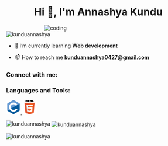 <h1 align="center">Hi 👋, I'm Annashya Kundu</h1>
<img align="right" alt="coding" width="400" src="https://tse2.mm.bing.net/th?id=OIP.qdAW1TjCN57h1lbuuzvchgHaFj&pid=Api&P=0&h=180"
<img align="left" alt="coding" width="400" src="https://tse3.mm.bing.net/th?id=OIP.SWAmM6XrxyRr7trAndKDewHaFj&pid=Api&P=0&h=180"
<p align="left"> <img src="https://komarev.com/ghpvc/?username=kunduannashya&label=Profile%20views&color=0e75b6&style=flat" alt="kunduannashya" /> </p>

- 🌱 I’m currently learning **Web development**

- 📫 How to reach me **kunduannashya0427@gmail.com**

<h3 align="left">Connect with me:</h3>
<p align="left">
</p>

<h3 align="left">Languages and Tools:</h3>
<p align="left"> <a href="https://www.cprogramming.com/" target="_blank" rel="noreferrer"> <img src="https://raw.githubusercontent.com/devicons/devicon/master/icons/c/c-original.svg" alt="c" width="40" height="40"/> </a> <a href="https://www.w3.org/html/" target="_blank" rel="noreferrer"> <img src="https://raw.githubusercontent.com/devicons/devicon/master/icons/html5/html5-original-wordmark.svg" alt="html5" width="40" height="40"/> </a> </p>

<p><img align="left" src="https://github-readme-stats.vercel.app/api/top-langs?username=kunduannashya&show_icons=true&locale=en&layout=compact" alt="kunduannashya" /></p>

<p>&nbsp;<img align="center" src="https://github-readme-stats.vercel.app/api?username=kunduannashya&show_icons=true&locale=en" alt="kunduannashya" /></p>

<p><img align="center" src="https://github-readme-streak-stats.herokuapp.com/?user=kunduannashya&" alt="kunduannashya" /></p>
